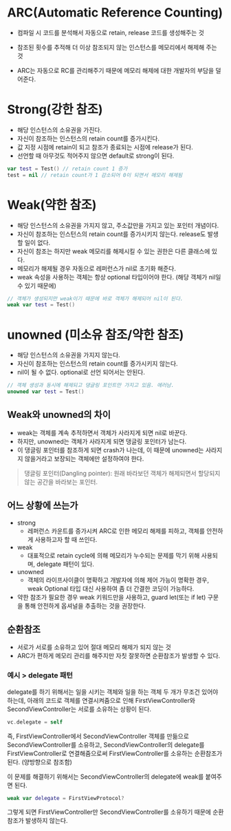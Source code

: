 # ARC(Automatic Reference Counting)
- 컴파일 시 코드를 분석해서 자동으로 retain, release 코드를 생성해주는 것
- 참조된 횟수를 추적해 더 이상 참조되지 않는 인스턴스를 메모리에서 해제해 주는 것

- ARC는 자동으로 RC를 관리해주기 때문에 메모리 해제에 대한 개발자의 부담을 덜어준다.


# Strong(강한 참조)
- 해당 인스턴스의 소유권을 가진다.
- 자신이 참조하는 인스턴스의 retain count를 증가시킨다.
- 값 지정 시점에 retain이 되고 참조가 종료되는 시점에 release가 된다.
- 선언할 때 아무것도 적어주지 않으면 default로 strong이 된다.
```swift
var test = Test() // retain count 1 증가
test = nil // retain count가 1 감소되어 0이 되면서 메모리 해제됨
```

# Weak(약한 참조)
- 해당 인스턴스의 소유권을 가지지 않고, 주소값만을 가지고 있는 포인터 개념이다.
- 자신이 참조하는 인스턴스의 retain count를 증가시키지 않는다. release도 발생할 일이 없다.
- 자신이 참조는 하지만 weak 메모리를 해제시킬 수 있는 권한은 다른 클래스에 있다.
- 메모리가 해제될 경우 자동으로 레퍼런스가 nil로 초기화 해준다.
- weak 속성을 사용하는 객체는 항상 optional 타입이어야 한다. (해당 객체가 nil일 수 있기 때문에)
```swift
// 객체가 생성되지만 weak이기 때문에 바로 객체가 해제되어 nil이 된다.
weak var test = Test()
```

# unowned (미소유 참조/약한 참조)
- 해당 인스턴스의 소유권을 가지지 않는다.
- 자신이 참조하는 인스턴스의 retain count를 증가시키지 않는다.
- nil이 될 수 없다. optional로 선언 되어서는 안된다.
```swift
// 객체 생성과 동시에 해제되고 댕글링 포인트만 가지고 있음. 에러남.
unowned var test = Test()
```
## Weak와 unowned의 차이
- weak는 객체를 계속 추적하면서 객체가 사라지게 되면 nil로 바꾼다.
- 하지만, unowned는 객체가 사라지게 되면 댕글링 포인터가 남는다.
- 이 댕글링 포인터를 참조하게 되면 crash가 나는데, 이 때문에 unowned는 사라지지 않을거라고 보장되는 객체에만 설정하여야 한다.


> 댕글링 포인터(Dangling pointer): 원래 바라보던 객체가 해제되면서 할당되지 않는 공간을 바라보는 포인터. 

## 어느 상황에 쓰는가
- strong
	- 레퍼런스 카운트를 증가시켜 ARC로 인한 메모리 해제를 피하고, 객체를 안전하게 사용하고자 할 때 쓰인다.
- weak
	- 대표적으로 retain cycle에 의해 메모리가 누수되는 문제를 막기 위해 사용되며, delegate 패턴이 있다.
- unowned
	- 객체의 라이프사이클이 명확하고 개발자에 의해 제어 가능이 명확한 경우, weak Optional 타입 대신 사용하여 좀 더 간결한 코딩이 가능하다.
- 약한 참조가 필요한 경우 weak 키워드만을 사용하고, guard let(또는 if let) 구문을 통해 안전하게 옵셔널을 추출하는 것을 권장한다. 

## 순환참조
- 서로가 서로를 소유하고 있어 절대 메모리 해제가 되지 않는 것
- ARC가 편하게 메모리 관리를 해주지만 자칫 잘못하면 순환참조가 발생할 수 있다.

### 예시 > delegate 패턴
delegate를 하기 위해서는 일을 시키는 객체와 일을 하는 객체 두 개가 무조건 있어야 하는데, 아래의 코드로 객체를 연결시켜줌으로 인해 FirstViewController와 SecondViewController는 서로를 소유하는 상황이 된다.
```swift
vc.delegate = self
```
즉, FirstViewController에서 SecondViewController 객체를 만듦으로 SecondViewController를 소유하고, SecondViewController의 delegate를 FirstViewController로 연결해줌으로써 FirstViewController를 소유하는 순환참조가 된다. (양방향으로 참조함)

이 문제를 해결하기 위해서는 SecondViewController의 delegate에 weak를 붙여주면 된다.
```swift
weak var delegate = FirstViewProtocol?
```
그렇게 되면 FirstViewController만 SecondViewController를 소유하기 때문에 순환참조가 발생하지 않는다.